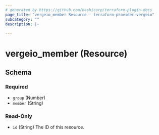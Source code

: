 ```yaml
---
# generated by https://github.com/hashicorp/terraform-plugin-docs
page_title: "vergeio_member Resource - terraform-provider-vergeio"
subcategory: ""
description: |-
  
---
```


# vergeio_member (Resource)





<!-- schema generated by tfplugindocs -->
## Schema

### Required

- `group` (Number)
- `member` (String)

### Read-Only

- `id` (String) The ID of this resource.
